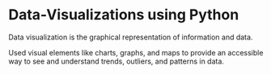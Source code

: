 # Data-Visualizations using Python
Data visualization is the graphical representation of information and data. 

Used visual elements like charts, graphs, and maps to provide an accessible way to see and understand trends, outliers, and patterns in data.
